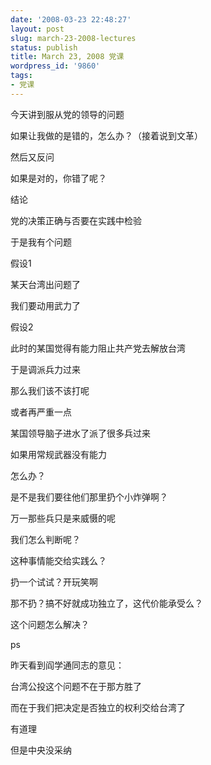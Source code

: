 ```yaml
---
date: '2008-03-23 22:48:27'
layout: post
slug: march-23-2008-lectures
status: publish
title: March 23, 2008 党课
wordpress_id: '9860'
tags:
- 党课
---
```


今天讲到服从党的领导的问题

  

如果让我做的是错的，怎么办？（接着说到文革）

  

然后又反问

如果是对的，你错了呢？

  

结论

党的决策正确与否要在实践中检验

  

  

  

  

于是我有个问题

  

假设1

某天台湾出问题了

我们要动用武力了

假设2

此时的某国觉得有能力阻止共产党去解放台湾

于是调派兵力过来

  

  

那么我们该不该打呢

或者再严重一点

某国领导脑子进水了派了很多兵过来

如果用常规武器没有能力

怎么办？

  

是不是我们要往他们那里扔个小炸弹啊？

  

万一那些兵只是来威慑的呢

我们怎么判断呢？

  

  

这种事情能交给实践么？

扔一个试试？开玩笑啊

那不扔？搞不好就成功独立了，这代价能承受么？

  

  

  

这个问题怎么解决？

  

  

  

  

  

ps

昨天看到阎学通同志的意见：

台湾公投这个问题不在于那方胜了

而在于我们把决定是否独立的权利交给台湾了

  

  

有道理

但是中央没采纳
